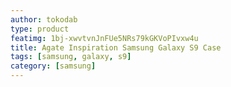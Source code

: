 ```yaml
---
author: tokodab
type: product
featimg: 1bj-xwvtvnJnFUe5NRs79kGKVoPIvxw4u
title: Agate Inspiration Samsung Galaxy S9 Case
tags: [samsung, galaxy, s9]
category: [samsung]
---
```

